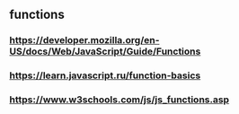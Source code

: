 ## functions
### https://developer.mozilla.org/en-US/docs/Web/JavaScript/Guide/Functions
### https://learn.javascript.ru/function-basics
### https://www.w3schools.com/js/js_functions.asp
